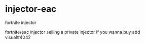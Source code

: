 # injector-eac
fortnite injector



fortnite/eac injector selling  a private injector if you wanna buy add visual#4042

